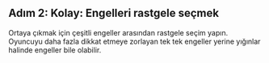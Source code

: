 ## Adım 2: Kolay: Engelleri rastgele seçmek

Ortaya çıkmak için çeşitli engeller arasından rastgele seçim yapın.
Oyuncuyu daha fazla dikkat etmeye zorlayan tek tek engeller yerine yığınlar halinde engeller bile olabilir.
